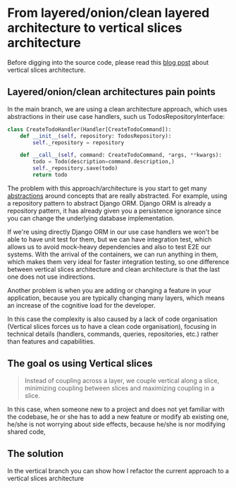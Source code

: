# From layered/onion/clean layered architecture to vertical slices architecture

Before digging into the source code, please read this [blog post](https://jimmybogard.com/vertical-slice-architecture/) about vertical slices architecture.

## Layered/onion/clean architectures pain points

In the main branch, we are using a clean architecture approach, which uses abstractions in their use case handlers, such us TodosRepositoryInterface:

```python
class CreateTodoHandler(Handler[CreateTodoCommand]):
    def __init__(self, repository: TodosRepository):
        self._repository = repository

    def __call__(self, command: CreateTodoCommand, *args, **kwargs):
        todo = Todo(description=command.description,)
        self._repository.save(todo)
        return todo
```

The problem with this approach/architecture is you start to get many [abstractions](https://www.joelonsoftware.com/2002/11/11/the-law-of-leaky-abstractions/) around concepts that are really abstracted. For example, using a repository pattern to abstract Django ORM. Django ORM is already a repository pattern, it has already given you a persistence ignorance since you can change the underlying database implementation.

If we're using directly Django ORM in our use case handlers we won't be able to have unit test for them, but we can have integration test, which allows us to avoid mock-heavy dependencies and also to test E2E our systems. With the arrival of the containers, we can run anything in them, which makes them very ideal for faster integration testing, so one difference between vertical slices architecture and clean architecture is that the last one does not use indirections.

Another problem is when you are adding or changing a feature in your application, because you are typically changing many layers, which means an increase of the cognitive load for the developer.

In this case the complexity is also caused by a lack of code organisation (Vertical slices forces us to have a clean code organisation), focusing in technical details (handlers, commands, queries, repositories, etc.) rather than features and capabilities.

## The goal os using Vertical slices

> Instead of coupling across a layer, we couple vertical along a slice, minimizing coupling between slices and maximizing coupling in a slice.

In this case, when someone new to a project and does not yet familiar with the codebase, he or she has to add a new feature or modify ab existing one, he/she is not worrying about side effects, because he/she is nor modifying shared code,

## The solution

In the vertical branch you can show how I refactor the current approach to a vertical slices architecture



